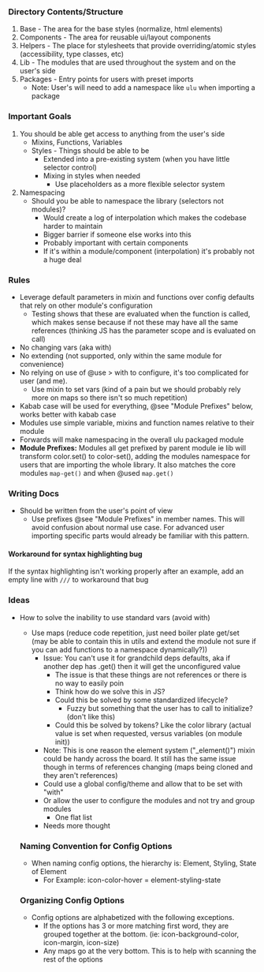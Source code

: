 
### Directory Contents/Structure

1. Base - The area for the base styles (normalize, html elements)
2. Components - The area for reusable ui/layout components
3. Helpers - The place for stylesheets that provide overriding/atomic styles (accessibility, type classes, etc)
4. Lib - The modules that are used throughout the system and on the user's side
5. Packages - Entry points for users with preset imports 
   - Note: User's will need to add a namespace like `ulu` when importing a package

### Important Goals

1. You should be able get access to anything from the user's side
   - Mixins, Functions, Variables
   - Styles - Things should be able to be 
     - Extended into a pre-existing system (when you have little selector control)
     - Mixing in styles when needed
       - Use placeholders as a more flexible selector system
2. Namespacing
   - Should you be able to namespace the library (selectors not modules)?
     - Would create a log of interpolation which makes the codebase harder to maintain
     - Bigger barrier if someone else works into this
     - Probably important with certain components
     - If it's within a module/component (interpolation) it's probably not a huge deal

### Rules

- Leverage default parameters in mixin and functions over config defaults that rely on other module's configuration
  - Testing shows that these are evaluated when the function is called, which makes sense because if not these may have all the same references (thinking JS has the parameter scope and is evaluated on call)
- No changing vars (aka with)
- No extending (not supported, only within the same module for convenience)
- No relying on use of @use > with to configure, it's too complicated for user (and me). 
  - Use mixin to set vars (kind of a pain but we should probably rely more on maps so there isn't so much repetition)
- Kabab case will be used for everything, @see "Module Prefixes" below, works better with kabab case
- Modules use simple variable, mixins and function names relative to their module
- Forwards will make namespacing in the overall ulu packaged module
- **Module Prefixes:** Modules all get prefixed by parent module ie lib will transform color.set() to color-set(), adding the modules namespace for users that are importing the whole library. It also matches the core modules `map-get()` and when @used `map.get()`

### Writing Docs

- Should be written from the user's point of view
  - Use prefixes @see "Module Prefixes" in member names. This will avoid confusion about normal use case. For advanced user importing specific parts would already be familiar with this pattern. 

#### Workaround for syntax highlighting bug

If the syntax highlighting isn't working properly after an example, add an empty line with `///` to workaround that bug

### Ideas

- How to solve the inability to use standard vars (avoid with)
  - Use maps (reduce code repetition, just need boiler plate get/set (may be able to contain this in utils and extend the module not sure if you can add functions to a namespace dynamically?))
    - Issue: You can't use it for grandchild deps defaults, aka if another dep has .get() then it will get the unconfigured value
      - The issue is that these things are not references or there is no way to easily poin
      - Think how do we solve this in JS?
      - Could this be solved by some standardized lifecycle?
        - Fuzzy but something that the user has to call to initialize? (don't like this)
      - Could this be solved by tokens? Like the color library (actual value is set when requested, versus variables (on module init))
    - Note: This is one reason the element system ("_element()") mixin could be handy across the board. It still has the same issue though in terms of references changing (maps being cloned and they aren't references)
    - Could use a global config/theme and allow that to be set with "with"
    - Or allow the user to configure the modules and not try and group modules
      - One flat list
    - Needs more thought

  ### Naming Convention for Config Options

  - When naming config options, the hierarchy is: Element, Styling, State of Element
    - For Example: icon-color-hover = element-styling-state
  
  ### Organizing Config Options
  
  - Config options are alphabetized with the following exceptions.
    - If the options has 3 or more matching first word, they are grouped together at the bottom. (ie: icon-background-color, icon-margin, icon-size)
    - Any maps go at the very bottom. This is to help with scanning the rest of the options
    <!-- add a section about how to document the modules. Add the naming convention rules and the alphabetizing rules -->